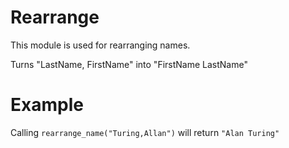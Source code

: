 Rearrange
=========
This module is used for rearranging names.

Turns "LastName, FirstName" into "FirstName LastName"

# Example

Calling `rearrange_name("Turing,Allan")` will return `"Alan Turing"`
